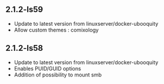 
## 2.1.2-ls59
- Update to latest version from linuxserver/docker-ubooquity
- Allow custom themes : comixology 

## 2.1.2-ls58
- Update to latest version from linuxserver/docker-ubooquity
- Enables PUID/GUID options
- Addition of possibility to mount smb

